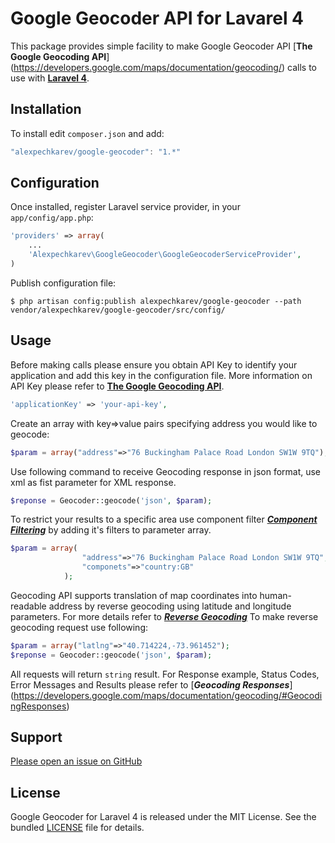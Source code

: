 Google Geocoder API for Lavarel 4
======================

This package provides simple facility to make Google Geocoder API [**The Google Geocoding API**]
(https://developers.google.com/maps/documentation/geocoding/) calls to use with [**Laravel 4**](http://laravel.com/).


Installation
------------

To install edit `composer.json` and add:

```javascript
"alexpechkarev/google-geocoder": "1.*"
```

Configuration
-------------

Once installed, register Laravel service provider, in your `app/config/app.php`:

```php
'providers' => array(
	...
    'Alexpechkarev\GoogleGeocoder\GoogleGeocoderServiceProvider',
)
```


Publish configuration file:

```
$ php artisan config:publish alexpechkarev/google-geocoder --path vendor/alexpechkarev/google-geocoder/src/config/
```


Usage
-----

Before making calls please ensure you obtain API Key to identify your application and add this key in the configuration file.
More information on API Key please refer to [**The Google Geocoding API**](https://developers.google.com/maps/documentation/geocoding/#api_key).

```php
'applicationKey' => 'your-api-key',
```

Create an array with key=>value pairs specifying address you would like to geocode:

```php
$param = array("address"=>"76 Buckingham Palace Road London SW1W 9TQ");
```

Use following command to receive Geocoding response in json format, use xml as fist parameter for XML response.

```php
$reponse = Geocoder::geocode('json', $param);
```

To restrict your results to a specific area use component filter [***Component Filtering***](https://developers.google.com/maps/documentation/geocoding/#ComponentFiltering)
by adding it's filters to parameter array.

```php
$param = array(
                "address"=>"76 Buckingham Palace Road London SW1W 9TQ",
                "componets"=>"country:GB"
            );
```

Geocoding API supports translation of map coordinates into human-readable address 
by reverse geocoding using latitude and longitude parameters. For more details 
refer to [***Reverse Geocoding***](https://developers.google.com/maps/documentation/geocoding/#ReverseGeocoding)
To make reverse geocoding request use following:

```php
$param = array("latlng"=>"40.714224,-73.961452");
$reponse = Geocoder::geocode('json', $param);
```

All requests will return `string` result. For Response example, Status Codes, 
Error Messages and Results please refer to [***Geocoding Responses***]
(https://developers.google.com/maps/documentation/geocoding/#GeocodingResponses)



Support
-------

[Please open an issue on GitHub](https://github.com/alexpechkarev/google-geocoder/issues)


License
-------

Google Geocoder for Laravel 4 is released under the MIT License. See the bundled
[LICENSE](https://github.com/alexpechkarev/google-geocoder/blob/master/LICENSE)
file for details.